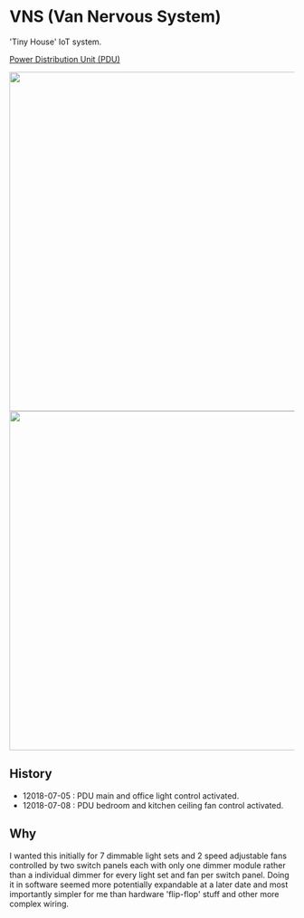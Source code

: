 # VNS (Van Nervous System)

'Tiny House' IoT system.

[Power Distribution Unit (PDU)](https://github.com/kormyen/VNS/tree/master/PDU)

<img src='https://raw.githubusercontent.com/kormyen/VNS/master/000.jpg' width="600"/>
<img src='https://raw.githubusercontent.com/kormyen/VNS/master/001.jpg' width="600"/>

## History
- 12018-07-05 : PDU main and office light control activated.
- 12018-07-08 : PDU bedroom and kitchen ceiling fan control activated.

## Why
I wanted this initially for 7 dimmable light sets and 2 speed adjustable fans controlled by two switch panels each with only one dimmer module rather than a individual dimmer for every light set and fan per switch panel. Doing it in software seemed more potentially expandable at a later date and most importantly simpler for me than hardware 'flip-flop' stuff and other more complex wiring.